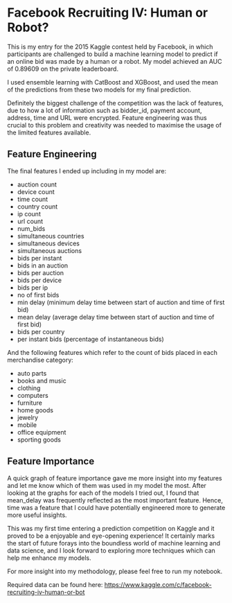 # Facebook Recruiting IV: Human or Robot?

This is my entry for the 2015 Kaggle contest held by Facebook, in which participants are challenged to build a machine learning model to predict if an online bid was made by a human or a robot. My model achieved an AUC of 0.89609 on the private leaderboard.

I used ensemble learning with CatBoost and XGBoost, and used the mean of the predictions from these two models for my final prediction. 

Definitely the biggest challenge of the competition was the lack of features, due to how a lot of information such as bidder_id, payment account, address, time and URL were encrypted. Feature engineering was thus crucial to this problem and creativity was needed to maximise the usage of the limited features available.

## Feature Engineering

The final features I ended up including in my model are:
- auction count
- device count
- time count
- country count
- ip count
- url count
- num_bids
- simultaneous countries
- simultaneous devices
- simultaneous auctions
- bids per instant
- bids in an auction
- bids per auction
- bids per device
- bids per ip
- no of first bids
- min delay (minimum delay time between start of auction and time of first bid)
- mean delay (average delay time between start of auction and time of first bid)
- bids per country
- per instant bids (percentage of instantaneous bids)

And the following features which refer to the count of bids placed in each merchandise category:
- auto parts 
- books and music
- clothing
- computers
- furniture
- home goods
- jewelry
- mobile
- office equipment
- sporting goods

## Feature Importance

A quick graph of feature importance gave me more insight into my features and let me know which of them was used in my model the most. After looking at the graphs for each of the models I tried out, I found that mean_delay was frequently reflected as the most important feature. Hence, time was a feature that I could have potentially engineered more to generate more useful insights.

This was my first time entering a prediction competition on Kaggle and it proved to be a enjoyable and eye-opening experience! It certainly marks the start of future forays into the boundless world of machine learning and data science, and I look forward to exploring more techniques which can help me enhance my models. 

For more insight into my methodology, please feel free to run my notebook. 

Required data can be found here: https://www.kaggle.com/c/facebook-recruiting-iv-human-or-bot
